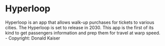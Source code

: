 # Hyperloop
Hyperloop is an app that allows walk-up purchases for tickets to various cities. The Hyperloop is set to release in 2030. This app is the first of its kind to get passengers information and prep them for travel at warp speed.  - Copyright: Donald Kaiser
